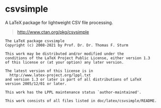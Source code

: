 csvsimple
=========

A LaTeX package for lightweight CSV file processing.

> http://www.ctan.org/pkg/csvsimple

```
The LaTeX package csvsimple
Copyright (c) 2008-2021 by Prof. Dr. Dr. Thomas F. Sturm

This work may be distributed and/or modified under the
conditions of the LaTeX Project Public License, either version 1.3
of this license or (at your option) any later version.

The latest version of this license is in
  http://www.latex-project.org/lppl.txt
and version 1.3 or later is part of all distributions of LaTeX
version 2005/12/01 or later.

This work has the LPPL maintenance status `author-maintained'.

This work consists of all files listed in doc/latex/csvsimple/README.
```
